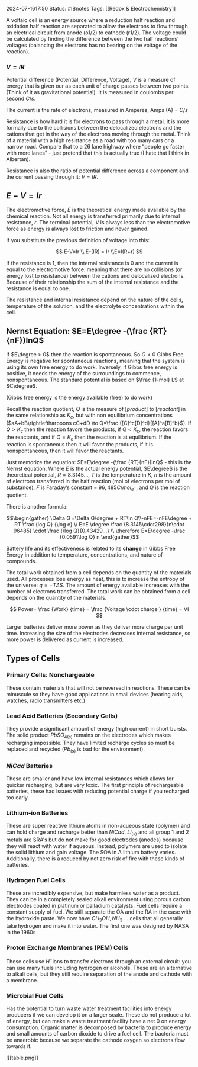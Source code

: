 2024-07-1617:50
Status: #IBnotes 
Tags: [[Redox & Electrochemistry]]

A voltaic cell is an energy source where a reduction half reaction and oxidation half reaction are separated to allow the electrons to flow through an electrical circuit from anode (o1/2) to cathode (r1/2). The voltage could be calculated by finding the difference between the two half reactions’ voltages (balancing the electrons has no bearing on the voltage of the reaction).
### $V=IR$
Potential difference (Potential, Difference, Voltage), $V$ is a measure of energy that is given our as each unit of charge passes between two points. (Think of it as gravitational potential). It is measured in coulombs per second $C/s$.

The current is the rate of electrons, measured in Amperes, Amps (A) = $C/s$

Resistance is how hard it is for electrons to pass through a metal. It is more formally due to the collisions between the delocalized electrons and the cations that get in the way of the electrons moving through the metal. Think of a material with a high resistance as a road with too many cars or a narrow road. Compare that to a 26 lane highway where “people go faster with more lanes” - just pretend that this is actually true (I hate that I think in Albertan).

Resistance is also the ratio of potential difference across a component and the current passing through it: $V=IR$.

## $E-V=Ir$
The electromotive force, $E$ is the theoretical energy made available by the chemical reaction. Not all energy is transferred primarily due to internal resistance, $r$. The terminal potential, $V$ is always less than the electromotive force as energy is always lost to friction and never gained.

If you substitute the previous definition of voltage into this:

$$ E-V=Ir \\ E-(IR) = Ir \\E=I(R+r) $$

If the resistance is 1, then the internal resistance is 0 and the current is equal to the electromotive force: meaning that there are no collisions (or energy lost to resistance) between the cations and delocalized electrons. Because of their relationship the sum of the internal resistance and the resistance is equal to one.

The resistance and internal resistance depend on the nature of the cells, temperature of the solution, and the electrolyte concentrations within the cell.

## Nernst Equation: $E=E\degree -(\frac {RT}{nF})lnQ$
If $E\degree > 0$ then the reaction is spontaneous. So $G<0$ Gibbs Free Energy is negative for spontaneous reactions, meaning that the system is using its own free energy to do work. Inversely, if Gibbs free energy is positive, it needs the energy of the surroundings to commence, nonspontaneous. The standard potential is based on $\frac {1-mol} L$ at $C\degree$.

(Gibbs free energy is the energy available (free) to do work)

Recall the reaction quotient, $Q$ is the measure of $[product]$ to $[reactant]$ in the same relationship as $K_c$, but with non equilibrium concentrations ($aA+bB\rightleftharpoons cC+dD \to Q=\frac {[C]^c[D]^d}{[A]^a[B]^b}$). If $Q>K_c$ then the reaction favors the products, if $Q<K_c$, the reaction favors the reactants, and if $Q=K_c$ then the reaction is at equilibrium. If the reaction is spontaneous then it will favor the products, if it is nonspontaneous, then it will favor the reactants.

Just memorize the equation: $E=E\degree -(\frac {RT}{nF})lnQ$ - this is the Nernst equation. Where $E$ is the actual energy potential, $E\degree$ is the theoretical potential, $R =8.3145...$, $T$ is the temperature in $K$, $n$ is the amount of electrons transferred in the half reaction (mol of electrons per mol of substance), $F$ is Faraday’s constant = $96,485 C/mol_{e^-}$, and $Q$ is the reaction quotient.

There is another formula:

$$\begin{gather} \Delta G =\Delta G\degree + RT\ln Q\\-nFE=-nFE\degree + RT \frac {log Q} {\log e} \\ E=E \degree \frac {8.3145\cdot298}{n\cdot 96485} \cdot \frac {\log Q}{0.43429...} \\ \therefore E=E\degree -\frac {0.0591\log Q} n \end{gather}$$

Battery life and its effectiveness is related to its **change** in Gibbs Free Energy in addition to temperature, concentrations, and nature of compounds.

The total work obtained from a cell depends on the quantity of the materials used. All processes lose energy as heat, this is to increase the entropy of the universe: $q=-T\Delta S$. The amount of energy available increases with the number of electrons transferred. The total work can be obtained from a cell depends on the quantity of the materials.

$$ Power= \frac {Work} {time} = \frac {Voltage \cdot charge } {time} = VI $$

Larger batteries deliver more power as they deliver more charge per unit time. Increasing the size of the electrodes decreases internal resistance, so more power is delivered as current is increased.

## Types of Cells

### Primary Cells: Nonchargeable

These contain materials that will not be reversed in reactions. These can be minuscule so they have good applications in small devices (hearing aids, watches, radio transmitters etc.)

### Lead Acid Batteries (Secondary Cells)

They provide a significant amount of energy (high current) in short bursts. The solid product $PbSO_{4(s)}$ remains on the electrodes which makes recharging impossible. They have limited recharge cycles so must be replaced and recycled ($Pb_{(s)}$ is bad for the environment).

### $NiCad$ Batteries

These are smaller and have low internal resistances which allows for quicker recharging, but are very toxic. The first principle of rechargeable batteries, these had issues with reducing potential charge if you recharged too early.

### Lithium-ion Batteries
These are super reactive lithium atoms in non-aqueous state (polymer) and can hold charge and recharge better than $NiCad$. $Li_{(s)}$ and all group 1 and 2 metals are SRA's but do not make for good electrodes (anodes) because they will react with water if aqueous. Instead, polymers are used to isolate the solid lithium and gain voltage. The SOA in A lithium battery varies. Additionally, there is a reduced by not zero risk of fire with these kinds of batteries.

### Hydrogen Fuel Cells
These are incredibly expensive, but make harmless water as a product. They can be in a completely sealed alkali environment using porous carbon electrodes coated in platinum or palladium catalysts. Fuel cells require a constant supply of fuel. We still separate the OA and the RA in the case with the hydroxide paste. We now have $CH_3OH, NH_3$ … cells that all generally take hydrogen and make it into water. The first one was designed by NASA in the 1960s

### Proton Exchange Membranes (PEM) Cells
These cells use $H^+$ions to transfer electrons through an external circuit: you can use many fuels including hydrogen or alcohols. These are an alternative to alkali cells, but they still require separation of the anode and cathode with a membrane.

### Microbial Fuel Cells
Has the potential to turn waste water treatment facilities into energy producers if we can develop it on a larger scale. These do not produce a lot of energy, but can make a waste treatment facility have a net 0 on energy consumption. Organic matter is decomposed by bacteria to produce energy and small amounts of carbon dioxide to drive a fuel cell. The bacteria must be anaerobic because we separate the cathode oxygen so electrons flow towards it.

![[table.png]]